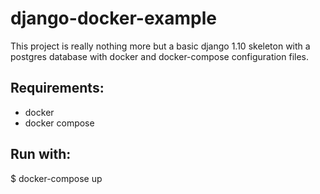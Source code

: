 # django-docker-example

This project is really nothing more but a basic django 1.10 skeleton with a postgres database with docker and docker-compose configuration files.

## Requirements:

  - docker
  - docker compose

## Run with:

  $ docker-compose up
